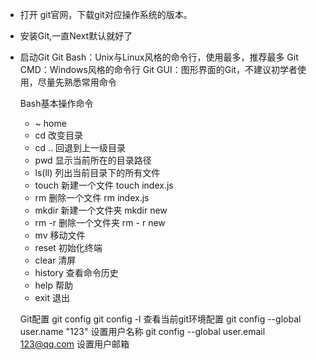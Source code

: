 <!--
 * @Descripttion: 
 * @version: 
 * @Author: Lianglin
 * @Date: 2020-03-12 17:42:57
 * @LastEditors: Lianglin
 * @LastEditTime: 2020-03-12 18:04:46
 -->
- 打开 git官网，下载git对应操作系统的版本。
- 安装Git,一直Next默认就好了
- 启动Git
  Git Bash：Unix与Linux风格的命令行，使用最多，推荐最多
  Git CMD：Windows风格的命令行
  Git GUI：图形界面的Git，不建议初学者使用，尽量先熟悉常用命令

  Bash基本操作命令
   - ~ home
   - cd 改变目录
   - cd .. 回退到上一级目录
   - pwd 显示当前所在的目录路径
   - ls(ll) 列出当前目录下的所有文件
   - touch 新建一个文件  touch index.js
   - rm  删除一个文件   rm index.js
   - mkdir 新建一个文件夹  mkdir new
   - rm -r 删除一个文件夹  rm - r new
   - mv 移动文件   
   - reset 初始化终端
   - clear 清屏
   - history 查看命令历史
   - help 帮助
   - exit 退出

   Git配置 git config
   git config -l  查看当前git环境配置
   git config --global user.name "123" 设置用户名称
   git config --global user.email 123@qq.com  设置用户邮箱
   
